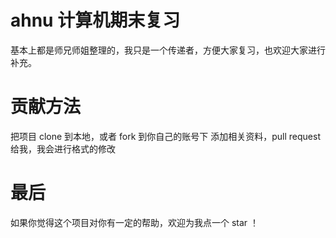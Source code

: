 # ahnu 计算机期末复习
基本上都是师兄师姐整理的，我只是一个传递者，方便大家复习，也欢迎大家进行补充。
# 贡献方法
把项目 clone 到本地，或者 fork 到你自己的账号下 添加相关资料，pull request 给我，我会进行格式的修改
# 最后
如果你觉得这个项目对你有一定的帮助，欢迎为我点一个 star ！
